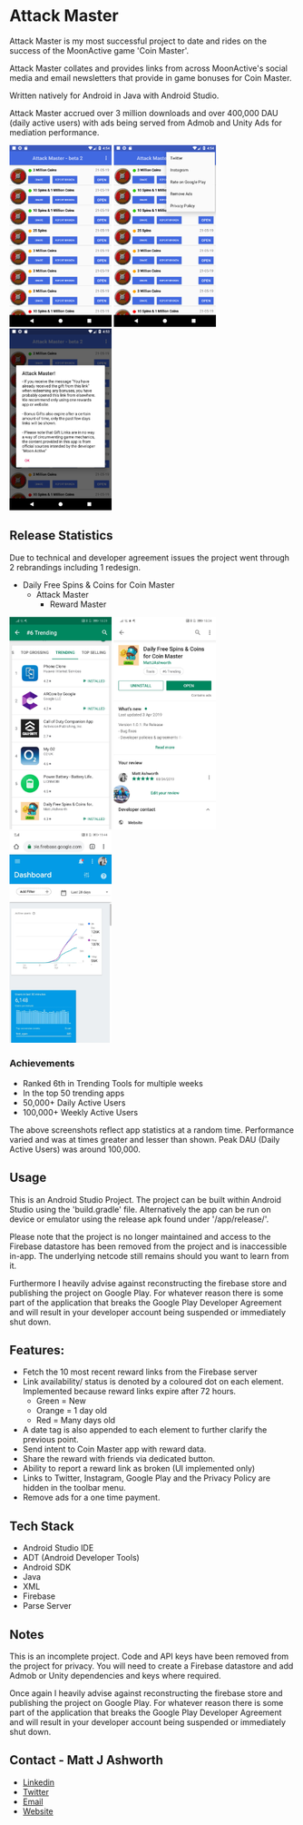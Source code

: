 
# Attack Master

Attack Master is my most successful project to date and rides on the success of the MoonActive game 'Coin Master'.

Attack Master collates and provides links from across MoonActive's social media and email newsletters that provide in game bonuses for Coin Master. 

Written natively for Android in Java with Android Studio. 

Attack Master accrued over 3 million downloads and over 400,000 DAU (daily active users) with ads being served from Admob and Unity Ads for mediation performance.


<p float="left">
  <img src="https://raw.githubusercontent.com/MattJAshworth/AttackMaster/1597abd5a2431b57fb46a2a7ff310e77547b6cd2/device-2019-05-22-045406.png" width="180" />
  <img src="https://raw.githubusercontent.com/MattJAshworth/AttackMaster/1597abd5a2431b57fb46a2a7ff310e77547b6cd2/device-2019-05-22-045432.png" width="180" /> 
  <img src="https://raw.githubusercontent.com/MattJAshworth/AttackMaster/1597abd5a2431b57fb46a2a7ff310e77547b6cd2/device-2019-05-22-045346.png" width="180" />
</p>

## Release Statistics

Due to technical and developer agreement issues the project went through 2 rebrandings including 1 redesign.

- Daily Free Spins & Coins for Coin Master
	- Attack Master
		- Reward Master
		
<p float="left">
  <img src="https://raw.githubusercontent.com/MattJAshworth/AttackMaster/7848913de041a48ed30cc4a7ffa1992a4cdbbb20/media/72c827b4fbabaaa2864303cc2c2d89afc10af733e4d1ed8bf52bc7b2b65bf92c.jpg" width="180" />
  <img src="https://raw.githubusercontent.com/MattJAshworth/AttackMaster/7848913de041a48ed30cc4a7ffa1992a4cdbbb20/media/83d528d33703610acfdadc96cbbaabe01a41a581e6cf5265cc64f7e939911c6c.jpg" width="180" /> 
  <img src="https://raw.githubusercontent.com/MattJAshworth/AttackMaster/7848913de041a48ed30cc4a7ffa1992a4cdbbb20/media/c2bad6e7c98bf53c76462457db9a9d2d737d60387725cbdfe78ce2f4cdb5a8ad.jpg" width="180" />
</p>

### Achievements
* Ranked 6th in Trending Tools for multiple weeks
* In the top 50 trending apps
* 50,000+ Daily Active Users
* 100,000+ Weekly Active Users

The above screenshots reflect app statistics at a random time. Performance varied and was at times greater and lesser than shown. Peak DAU (Daily Active Users) was around 100,000. 

## Usage

This is an Android Studio Project. The project can be built within Android Studio using the 'build.gradle' file. Alternatively the app can be run on device or emulator using the release apk found under '/app/release/'. 

Please note that the project is no longer maintained and access to the Firebase datastore has been removed from the project and is inaccessible in-app. The underlying netcode still remains should you want to learn from it. 

Furthermore I heavily advise against reconstructing the firebase store and publishing the project on Google Play. For whatever reason there is some part of the application that breaks the Google Play Developer Agreement and will result in your developer account being suspended or immediately shut down.

## Features:
* Fetch the 10 most recent reward links from the Firebase server
* Link availability/ status is denoted by a coloured dot on each element. Implemented because reward links expire after 72 hours.
	* Green = New
	* Orange = 1 day old
	* Red = Many days old
* A date tag is also appended to each element to further clarify the previous point.
* Send intent to Coin Master app with reward data.
* Share the reward with friends via dedicated button.
* Ability to report a reward link as broken (UI implemented only)
* Links to Twitter, Instagram, Google Play and the Privacy Policy are hidden in the toolbar menu.
* Remove ads for a one time payment.

## Tech Stack
* Android Studio IDE
* ADT (Android Developer Tools)
* Android SDK
* Java
* XML
* Firebase
* Parse Server

## Notes
This is an incomplete project. Code and API keys have been removed from the project for privacy. You will need to create a Firebase datastore and add Admob or Unity dependencies and keys where required. 

Once again I heavily advise against reconstructing the firebase store and publishing the project on Google Play. For whatever reason there is some part of the application that breaks the Google Play Developer Agreement and will result in your developer account being suspended or immediately shut down.

## Contact - Matt J Ashworth
* [Linkedin](https://linkedin.com/in/MattJAshworth)
* [Twitter](https://twitter.com/MattJAshworth)
* [Email](mailto:contact@mattjashworth.xyz)
* [Website](https://mattjashworth.xyz)
